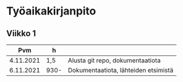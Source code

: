 # Työaikakirjanpito

## Viikko 1

Pvm       | h |  |
-----------|------|--------|
4.11.2021 | 1,5 | Alusta git repo, dokumentaatiota |
6.11.2021 | 930- | Dokumentaatiota, lähteiden etsimistä |